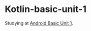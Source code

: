 # Kotlin-basic-unit-1
Studying at  <a href="https://developer.android.com/courses/android-basics-kotlin/unit-1">Android Basic Unit 1</a>.
